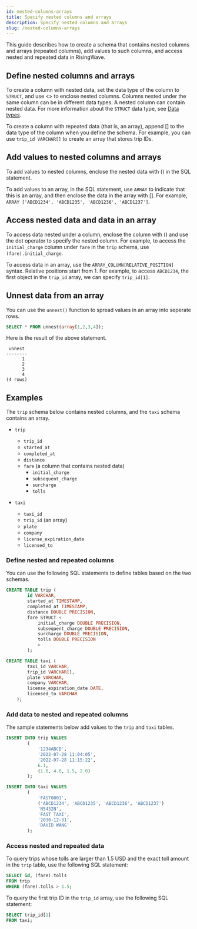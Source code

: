 ```yaml
---
id: nested-columns-arrays
title: Specify nested columns and arrays
description: Specify nested columns and arrays
slug: /nested-columns-arrays
---
```

This guide describes how to create a schema that contains nested columns and arrays (repeated columns), add values to such columns, and access nested and repeated data in RisingWave.

## Define nested columns and arrays

To create a column with nested data, set the data type of the column to `STRUCT`, and use <> to enclose nested columns. Columns nested under the same column can be in different data types. A nested column can contain nested data. For more information about the `STRUCT` data type, see [Data types](../sql/sql-data-types.md).


To create a column with repeated data (that is, an array), append [] to the data type of the column when you define the schema. For example, you can use `trip_id VARCHAR[]` to create an array that stores trip IDs.


## Add values to nested columns and arrays

To add values to nested columns, enclose the nested data with () in the SQL statement. 

To add values to an array, in the SQL statement, use `ARRAY` to indicate that this is an array, and then enclose the data in the array with []. For example, `ARRAY ['ABCD1234', 'ABCD1235', 'ABCD1236', 'ABCD1237']`.


## Access nested data and data in an array

To access data nested under a column, enclose the column with () and use the dot operator to specify the nested column. For example, to access the `initial_charge` column under `fare` in the `trip` schema, use `(fare).initial_charge`.

To access data in an array, use the `ARRAY_COLUMN[RELATIVE_POSITION]` syntax. Relative positions start from 1. For example, to access `ABCD1234`, the first object in the `trip_id` array, we can specify `trip_id[1]`.

## Unnest data from an array

You can use the `unnest()` function to spread values in an array into seperate rows.

```sql
SELECT * FROM unnest(array[1,2,3,4]);
```
Here is the result of the above statement.
```
 unnest 
--------
      1
      2
      3
      4
(4 rows)
```

## Examples

The `trip` schema below contains nested columns, and the `taxi` schema contains an array.

- `trip`
    - `trip_id`
    - `started_at`
    - `completed_at`
    - `distance`
    - `fare` (a column that contains nested data)
        - `initial_charge`
        - `subsequent_charge`
        - `surcharge`
        - `tolls`


- `taxi`
    - `taxi_id`
    - `trip_id` (an array)
    - `plate`
    - `company`
    - `license_expiration_date`
    - `licensed_to`

### Define nested and repeated columns

You can use the following SQL statements to define tables based on the two schemas.

```sql
CREATE TABLE trip (
        id VARCHAR,
        started_at TIMESTAMP,
        completed_at TIMESTAMP,
        distance DOUBLE PRECISION,
        fare STRUCT <
            initial_charge DOUBLE PRECISION,
            subsequent_charge DOUBLE PRECISION,
            surcharge DOUBLE PRECISION,
            tolls DOUBLE PRECISION 
            > 
        );
```

```sql
CREATE TABLE taxi (
        taxi_id VARCHAR,
        trip_id VARCHAR[],
        plate VARCHAR,
        company VARCHAR,
        license_expiration_date DATE,
        licensed_to VARCHAR
    );
```

### Add data to nested and repeated columns

The sample statements below add values to the `trip` and `taxi` tables.

```sql
INSERT INTO trip VALUES 
        (
            '1234ABCD', 
            '2022-07-28 11:04:05', 
            '2022-07-28 11:15:22', 
            6.1, 
            (1.0, 4.0, 1.5, 2.0)
        );
```

```sql
INSERT INTO taxi VALUES
        (
            'FAST0001',
            ('ABCD1234', 'ABCD1235', 'ABCD1236', 'ABCD1237') 
            'N5432N', 
            'FAST TAXI', 
            '2030-12-31', 
            'DAVID WANG'
        );
```

### Access nested and repeated data

To query trips whose tolls are larger than 1.5 USD and the exact toll amount in the `trip` table, use the following SQL statement:

```sql
SELECT id, (fare).tolls 
FROM trip
WHERE (fare).tolls > 1.5; 
```

To query the first trip ID in the `trip_id` array, use the following SQL statement:

```sql
SELECT trip_id[1] 
FROM taxi;
```

